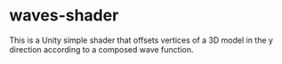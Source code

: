 # waves-shader
This is a Unity simple shader that offsets vertices of a 3D model in the y direction according to a composed wave function.
